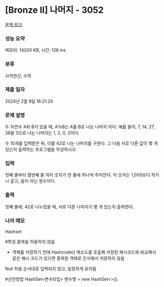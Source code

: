 # [Bronze II] 나머지 - 3052 

[문제 링크](https://www.acmicpc.net/problem/3052) 

### 성능 요약

메모리: 14200 KB, 시간: 128 ms

### 분류

사칙연산, 수학

### 제출 일자

2024년 2월 9일 16:21:20

### 문제 설명

<p>두 자연수 A와 B가 있을 때, A%B는 A를 B로 나눈 나머지 이다. 예를 들어, 7, 14, 27, 38을 3으로 나눈 나머지는 1, 2, 0, 2이다. </p>

<p>수 10개를 입력받은 뒤, 이를 42로 나눈 나머지를 구한다. 그 다음 서로 다른 값이 몇 개 있는지 출력하는 프로그램을 작성하시오.</p>

### 입력 

 <p>첫째 줄부터 열번째 줄 까지 숫자가 한 줄에 하나씩 주어진다. 이 숫자는 1,000보다 작거나 같고, 음이 아닌 정수이다.</p>

### 출력 

 <p>첫째 줄에, 42로 나누었을 때, 서로 다른 나머지가 몇 개 있는지 출력한다.</p>

### 나의 메모
 <p>Hashset</p>


#특징
중복을 허용하지 않음
 - 객체를 저장하기 전에 Hashcode() 메소드를 호출해 저장된 해시코드와 비교해서 같은 해시 코드가 있으면 중복된 객체로 인식해서 저장하지 않음

Null 허용
순서대로 입력되지 않고, 일정하게 유지됨

#선언방법
HashSet<변수타입> 변수명 = new HashSet<>();
